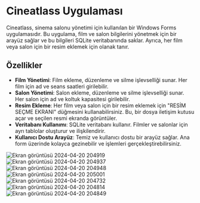 # Cineatlass Uygulaması

Cineatlass, sinema salonu yönetimi için kullanılan bir Windows Forms uygulamasıdır. Bu uygulama, film ve salon bilgilerini yönetmek için bir arayüz sağlar ve bu bilgileri SQLite veritabanında saklar. Ayrıca, her film veya salon için bir resim eklemek için olanak tanır.

## Özellikler

- **Film Yönetimi**: Film ekleme, düzenleme ve silme işlevselliği sunar. Her film için ad ve seans saatleri girilebilir.
- **Salon Yönetimi**: Salon ekleme, düzenleme ve silme işlevselliği sunar. Her salon için ad ve koltuk kapasitesi girilebilir.
- **Resim Ekleme**: Her film veya salon için bir resim eklemek için "RESİM SEÇME EKRANI" düğmesini kullanabilirsiniz. Bu, bir dosya iletişim kutusu açar ve seçilen resmi ekranda görüntüler.
- **Veritabanı Kullanımı**: SQLite veritabanı kullanır. Filmler ve salonlar için ayrı tablolar oluşturur ve ilişkilendirir.
- **Kullanıcı Dostu Arayüz**: Temiz ve kullanıcı dostu bir arayüz sağlar. Ana form üzerinde kolayca gezinebilir ve işlemleri gerçekleştirebilirsiniz.



![Ekran görüntüsü 2024-04-20 204919](https://github.com/Fatmanurgnlms/cineatlas/assets/133692897/1791c42f-3323-45dc-97f8-e052d9a1d12f)
![Ekran görüntüsü 2024-04-20 204937](https://github.com/Fatmanurgnlms/cineatlas/assets/133692897/6b0b9e26-6e8a-413d-b82b-25a0fc622ff3)
![Ekran görüntüsü 2024-04-20 204948](https://github.com/Fatmanurgnlms/cineatlas/assets/133692897/1740327c-5186-46f7-b835-ceaddf7a93f5)
![Ekran görüntüsü 2024-04-20 205001](https://github.com/Fatmanurgnlms/cineatlas/assets/133692897/6831799a-f1ce-4787-8625-94b34c3de398)
![Ekran görüntüsü 2024-04-20 204732](https://github.com/Fatmanurgnlms/cineatlas/assets/133692897/0230bbab-6107-430c-9751-3df7489fc317)
![Ekran görüntüsü 2024-04-20 204814](https://github.com/Fatmanurgnlms/cineatlas/assets/133692897/883ff856-982b-4cd4-af64-3c61027be6cf)
![Ekran görüntüsü 2024-04-20 204849](https://github.com/Fatmanurgnlms/cineatlas/assets/133692897/bc68dddb-29d2-409c-a38c-0872baad9601)
